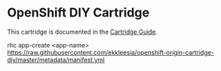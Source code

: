 # OpenShift DIY Cartridge
This cartridge is documented in the [Cartridge Guide](http://openshift.github.io/documentation/oo_cartridge_guide.html#diy).

rhc app-create \<app-name\> https://raw.githubusercontent.com/ekkleesia/openshift-origin-cartridge-diy/master/metadata/manifest.yml

